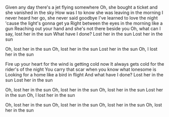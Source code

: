 Given any day there's a jet flying somewhere
Oh, she bought a ticket and she vanished in the sky
How was I to know she was leaving in the morning
I never heard her go, she never said goodbye
I've learned to love the night 'cause the light's gonna get ya
Right between the eyes in the morning like a gun
Reaching out your hand and she's not there beside you
Oh, what can I say, lost her in the sun
What have I done?
Lost her in the sun
Lost her in the sun

Oh, lost her in the sun
Oh, lost her in the sun
Lost her in the sun
Oh, I lost her in the sun

Fire up your heart for the wind is getting cold now
It always gets cold for the rider's of the night
You carry that scar when you know what lonesome is
Looking for a home like a bird in flight
And what have I done?
Lost her in the sun
Lost her in the sun

Oh, lost her in the sun
Oh, lost her in the sun
Oh, lost her in the sun
Lost her in the sun
Oh, I lost her in the sun

Oh, lost her in the sun
Oh, lost her in the sun
Oh, lost her in the sun
Oh, lost her in the sun
